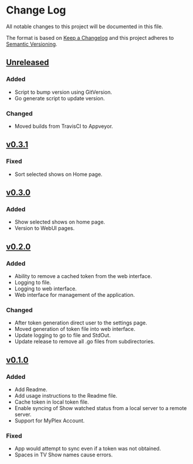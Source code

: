 # Change Log
All notable changes to this project will be documented in this file.

The format is based on [Keep a Changelog](http://keepachangelog.com/)
and this project adheres to [Semantic Versioning](http://semver.org/).

## [Unreleased]
### Added
- Script to bump version using GitVersion.
- Go generate script to update version.

### Changed
- Moved builds from TravisCI to Appveyor.

## [v0.3.1]
### Fixed
- Sort selected shows on Home page.

## [v0.3.0]
### Added
- Show selected shows on home page.
- Version to WebUI pages.

## [v0.2.0]
### Added
- Ability to remove a cached token from the web interface.
- Logging to file.
- Logging to web interface.
- Web interface for management of the application.

### Changed
- After token generation direct user to the settings page.
- Moved generation of token file into web interface.
- Update logging to go to file and StdOut.
- Update release to remove all .go files from subdirectories.

## [v0.1.0]
### Added
- Add Readme.
- Add usage instructions to the Readme file.
- Cache token in local token file.
- Enable syncing of Show watched status from a local server to a remote server.
- Support for MyPlex Account.

### Fixed
- App would attempt to sync even if a token was not obtained.
- Spaces in TV Show names cause errors.

[unreleased]: https://github.com/danstis/Plex-Sync/compare/v0.3.1...HEAD
[v0.3.1]: https://github.com/danstis/Plex-Sync/compare/v0.3.0...v0.3.1
[v0.3.0]: https://github.com/danstis/Plex-Sync/compare/v0.2.0...v0.3.0
[v0.2.0]: https://github.com/danstis/Plex-Sync/compare/v0.1.0...v0.2.0
[v0.1.0]: https://github.com/danstis/Plex-Sync/compare/v0.0.1...v0.1.0
